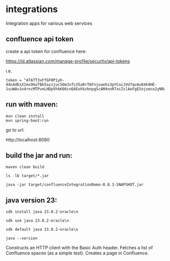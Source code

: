 # integrations

Integration apps for various web services

## confluence api token

create a api token for confluence here:


https://id.atlassian.com/manage-profile/security/api-tokens

i.e.
```
token = "ATATT3xFfGF0P1yh-d4n4dExXImx9GoTBk5azzjucSOmJnfLV5aRrT6Fnjoaehs3pYCoiJVU7qvAu04k9HE-1suWAv1n4rncMTPveLHDpVhkK06cnQ4EohkzbnpgScAM4nnR7xcZslAeFgE5ojsmco2yNRa6kamH313En0RxbXFTQ8qDNB_Ar"
```


## run with maven:

```
mvn clean install
mvn spring-boot:run
```

go to url:

http://localhost:8080




## build the jar and run:

```
maven clean build

ls -lb target/*.jar

java -jar target/confluenceIntegrationDemo-0.0.1-SNAPSHOT.jar
```

## java version 23:

```
sdk install java 23.0.2-oracle\n

sdk use java 23.0.2-oracle\n

sdk default java 23.0.2-oracle\n

java --version
```



Constructs an HTTP client with the Basic Auth header.
Fetches a list of Confluence spaces (as a simple test).
Creates a page in Confluence.








